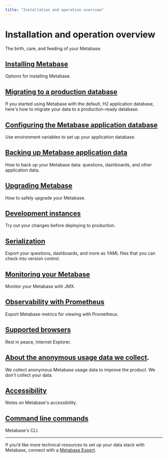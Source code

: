 ```yaml
---
title: "Installation and operation overview"
---
```


# Installation and operation overview

The birth, care, and feeding of your Metabase.

## [Installing Metabase](./installing-metabase.md)

Options for installing Metabase.

## [Migrating to a production database](./migrating-from-h2.md)

If you started using Metabase with the default, H2 application database, here's how to migrate your data to a production-ready database.

## [Configuring the Metabase application database](./configuring-application-database.md)

Use environment variables to set up your application database.

## [Backing up Metabase application data](./backing-up-metabase-application-data.md)

How to back up your Metabase data: questions, dashboards, and other application data.

## [Upgrading Metabase](upgrading-metabase.md)

How to safely upgrade your Metabase.

## [Development instances](./development-instance.md)

Try out your changes before deploying to production.

## [Serialization](./serialization.md)

Export your questions, dashboards, and more as YAML files that you can check into version control.

## [Monitoring your Metabase](./monitoring-metabase.md)

Monitor your Metabase with JMX.

## [Observability with Prometheus](./observability-with-prometheus.md)

Export Metabase metrics for viewing with Prometheus.

## [Supported browsers](./supported-browsers.md)

Rest in peace, Internet Explorer.

## [About the anonymous usage data we collect](./information-collection.md).

We collect anonymous Metabase usage data to improve the product. We don't collect your data.

## [Accessibility](./accessibility.md)

Notes on Metabase's accessibility.

## [Command line commands](./commands.md)

Metabase's CLI.

---

If you’d like more technical resources to set up your data stack with Metabase, connect with a [Metabase Expert](https://www.metabase.com/partners/).
